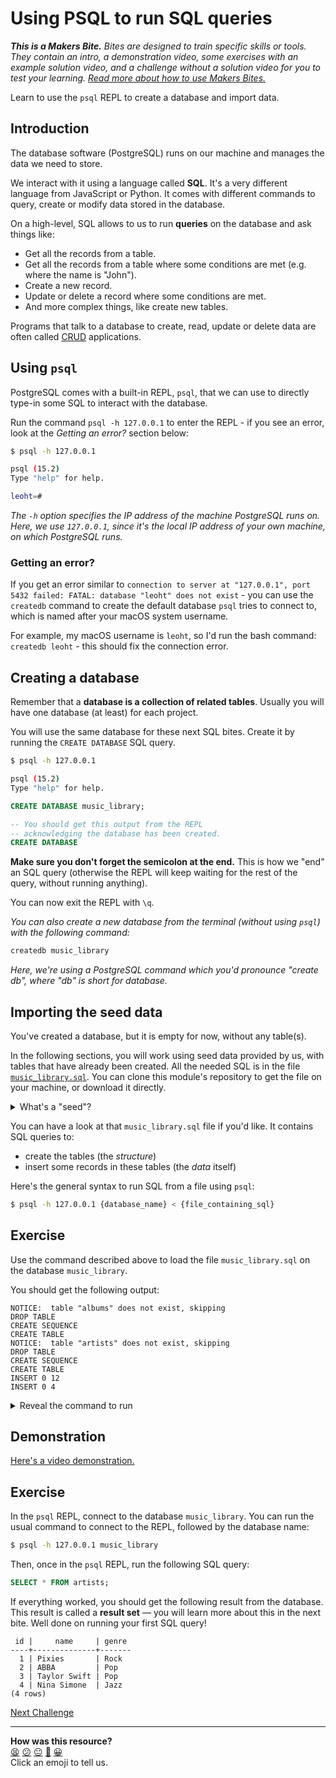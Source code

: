 # Using PSQL to run SQL queries

_**This is a Makers Bite.** Bites are designed to train specific skills or
tools. They contain an intro, a demonstration video, some exercises with an
example solution video, and a challenge without a solution video for you to test
your learning. [Read more about how to use Makers
Bites.](https://github.com/makersacademy/course/blob/main/labels/bites.md)_

Learn to use the `psql` REPL to create a database and import data.

<!-- OMITTED -->

## Introduction

The database software (PostgreSQL) runs on our machine and manages the data we
need to store.

We interact with it using a language called **SQL**. It's a very different
language from JavaScript or Python. It comes with different commands to query,
create or modify data stored in the database.

On a high-level, SQL allows to us to run **queries** on the database and ask
things like:
  * Get all the records from a table.
  * Get all the records from a table where some conditions are met (e.g. where
    the name is "John").
  * Create a new record.
  * Update or delete a record where some conditions are met.
  * And more complex things, like create new tables.

Programs that talk to a database to create, read, update or delete data are
often called
[CRUD](https://en.wikipedia.org/wiki/Create,_read,_update_and_delete)
applications.

## Using `psql`

PostgreSQL comes with a built-in REPL, `psql`, that we can use to directly
type-in some SQL to interact with the database.

Run the command `psql -h 127.0.0.1` to enter the REPL - if you see an error,
look at the _Getting an error?_ section below:

```bash
$ psql -h 127.0.0.1

psql (15.2)
Type "help" for help.

leoht=# 
```

*The `-h` option specifies the IP address of the machine PostgreSQL runs on.
Here, we use `127.0.0.1`, since it's the local IP address of your own machine,
on which PostgreSQL runs.*

### Getting an error?

If you get an error similar to `connection to server at "127.0.0.1", port 5432
failed: FATAL: database "leoht" does not exist`  - you can use the `createdb`
command to create the default database `psql` tries to connect to, which is
named after your macOS system username.

For example, my macOS username is `leoht`, so I'd run the bash command:
`createdb leoht` - this should fix the connection error.

## Creating a database

Remember that a **database is a collection of related tables**. Usually you will
have one database (at least) for each project.

You will use the same database for these next SQL bites. Create it by running
the `CREATE DATABASE` SQL query.

```bash
$ psql -h 127.0.0.1

psql (15.2)
Type "help" for help.
```

```sql
CREATE DATABASE music_library;

-- You should get this output from the REPL
-- acknowledging the database has been created.
CREATE DATABASE
```

**Make sure you don't forget the semicolon at the end.** This is how we "end" an
SQL query (otherwise the REPL will keep waiting for the rest of the query,
without running anything).

You can now exit the REPL with `\q`.

_You can also create a new database from the terminal (without using `psql`)
with the following command:_

```bash
createdb music_library
```

_Here, we're using a PostgreSQL command which you'd pronounce "create db", where "db" is short for database._

## Importing the seed data

You've created a database, but it is empty for now, without any table(s).

In the following sections, you will work using seed data provided by us, with
tables that have already been created. All the needed SQL is in the file
[`music_library.sql`](resources/music_library.sql). You can clone
this module's repository to get the file on your machine, or download it
directly.

<details>
  <summary>What's a "seed"?</summary>

  ---
  **Seeds** are initial sets of data which can be used to populate a database
  and its tables, so that things aren't empty.

  Seeds are useful as they can give us some data we can begin working with,
  including writing tests which use that data which we can later use in TDD.

  ---
</details>

You can have a look at that `music_library.sql` file if you'd like. It contains
SQL queries to:
  * create the tables (the *structure*)
  * insert some records in these tables (the *data* itself)

Here's the general syntax to run SQL from a file using `psql`:
```bash
$ psql -h 127.0.0.1 {database_name} < {file_containing_sql}
```

## Exercise

Use the command described above to load the file `music_library.sql` on the
database `music_library`.

You should get the following output:

```
NOTICE:  table "albums" does not exist, skipping
DROP TABLE
CREATE SEQUENCE
CREATE TABLE
NOTICE:  table "artists" does not exist, skipping
DROP TABLE
CREATE SEQUENCE
CREATE TABLE
INSERT 0 12
INSERT 0 4
```

<details>
  <summary>Reveal the command to run</summary>

  ```bash
  $ psql -h 127.0.0.1 music_library < music_library.sql
  ```
</details>

## Demonstration

[Here's a video
demonstration.](https://www.youtube.com/watch?v=9wT1FVQbPZw&t=425s)

## Exercise

In the `psql` REPL, connect to the database `music_library`. You can run the
usual command to connect to the REPL, followed by the database name: 

```bash
$ psql -h 127.0.0.1 music_library
```

Then, once in the `psql` REPL, run the following SQL query:

```sql
SELECT * FROM artists;
```

If everything worked, you should get the following result from the database.
This result is called a **result set** — you will learn more about this in the
next bite. Well done on running your first SQL query!

```
 id |     name     | genre 
----+--------------+-------
  1 | Pixies       | Rock
  2 | ABBA         | Pop
  3 | Taylor Swift | Pop
  4 | Nina Simone  | Jazz
(4 rows)
```


[Next Challenge](03_querying_data.md)

<!-- BEGIN GENERATED SECTION DO NOT EDIT -->

---

**How was this resource?**  
[😫](https://airtable.com/shrUJ3t7KLMqVRFKR?prefill_Repository=makersacademy%2Fdatabases-in-python&prefill_File=sql_bites%2F02_using_psql.md&prefill_Sentiment=😫) [😕](https://airtable.com/shrUJ3t7KLMqVRFKR?prefill_Repository=makersacademy%2Fdatabases-in-python&prefill_File=sql_bites%2F02_using_psql.md&prefill_Sentiment=😕) [😐](https://airtable.com/shrUJ3t7KLMqVRFKR?prefill_Repository=makersacademy%2Fdatabases-in-python&prefill_File=sql_bites%2F02_using_psql.md&prefill_Sentiment=😐) [🙂](https://airtable.com/shrUJ3t7KLMqVRFKR?prefill_Repository=makersacademy%2Fdatabases-in-python&prefill_File=sql_bites%2F02_using_psql.md&prefill_Sentiment=🙂) [😀](https://airtable.com/shrUJ3t7KLMqVRFKR?prefill_Repository=makersacademy%2Fdatabases-in-python&prefill_File=sql_bites%2F02_using_psql.md&prefill_Sentiment=😀)  
Click an emoji to tell us.

<!-- END GENERATED SECTION DO NOT EDIT -->
